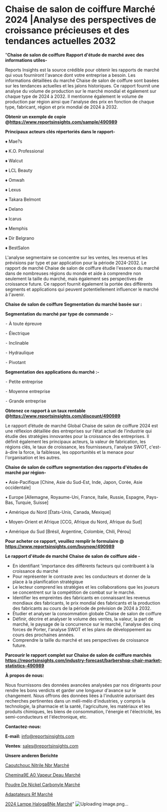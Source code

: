 # Chaise de salon de coiffure Marché 2024 |Analyse des perspectives de croissance précieuses et des tendances actuelles 2032

"<strong>Chaise de salon de coiffure Rapport d'étude de marché avec des informations utiles-</strong>

Reports Insights est la source crédible pour obtenir les rapports de marché qui vous fourniront l'avance dont votre entreprise a besoin. Les informations détaillées du marché Chaise de salon de coiffure sont basées sur les tendances actuelles et les jalons historiques. Ce rapport fournit une analyse du volume de production sur le marché mondial et également sur chaque type de 2024 à 2032. Il mentionne également le volume de production par région ainsi que l'analyse des prix en fonction de chaque type, fabricant, région et prix mondial de 2024 à 2032.

<strong><b>Obtenir un exemple de copie @</b></strong><a href=https://www.reportsinsights.com/sample/490989><strong><b>https://www.reportsinsights.com/sample/490989</b></strong></a>

<b>Principaux acteurs clés répertoriés dans le rapport-</b>

<b> </b>♦ Mae?s

♦ K.O. Professional

♦ Walcut

♦ LCL Beauty

♦ Omwah

♦ Lexus

♦ Takara Belmont

♦ Delano

♦ Icarus

♦ Memphis

♦ Dir Belgrano

♦ BestSalon

L'analyse segmentaire se concentre sur les ventes, les revenus et les prévisions par type et par application pour la période 2024-2032. Le rapport de marché Chaise de salon de coiffure étudie l'essence du marché dans de nombreuses régions du monde et aide à comprendre non seulement la taille du marché, mais également ses perspectives de croissance future. Ce rapport fournit également la portée des différents segments et applications qui peuvent potentiellement influencer le marché à l'avenir.

<strong>Chaise de salon de coiffure Segmentation du marché basée sur :</strong>

<strong>Segmentation du marché par type de commande :-</strong>

⁃ À toute épreuve

⁃ Électrique

⁃ Inclinable

⁃ Hydraulique

⁃ Pivotant

<strong>Segmentation des applications du marché :-</strong>

⁃ Petite entreprise

⁃ Moyenne entreprise

⁃ Grande entreprise

<strong><b>Obtenez ce rapport à un taux rentable @</b></strong><a href=https://www.reportsinsights.com/discount/490989><strong><b>https://www.reportsinsights.com/discount/490989</b></strong></a>

Le rapport d’étude de marché Global Chaise de salon de coiffure 2024 est une réflexion détaillée des entreprises sur l’état actuel de l’industrie qui étudie des stratégies innovantes pour la croissance des entreprises. Il définit également les principaux acteurs, la valeur de fabrication, les régions clés, le taux de croissance, les fournisseurs, l'analyse SWOT, c'est-à-dire la force, la faiblesse, les opportunités et la menace pour l'organisation et les autres.

<strong>Chaise de salon de coiffure segmentation des rapports d'études de marché par région-</strong>

• Asie-Pacifique [Chine, Asie du Sud-Est, Inde, Japon, Corée, Asie occidentale]

• Europe [Allemagne, Royaume-Uni, France, Italie, Russie, Espagne, Pays-Bas, Turquie, Suisse]

• Amérique du Nord [États-Unis, Canada, Mexique]

• Moyen-Orient et Afrique [CCG, Afrique du Nord, Afrique du Sud]

• Amérique du Sud [Brésil, Argentine, Colombie, Chili, Pérou]

<strong>Pour acheter ce rapport, veuillez remplir le formulaire @   <a href=https://www.reportsinsights.com/buynow/490989>https://www.reportsinsights.com/buynow/490989</a></strong>

<strong>Le rapport d'étude de marché Chaise de salon de coiffure aide -</strong>
<ul>
  <li>En identifiant 'importance des différents facteurs qui contribuent à la croissance du marché</li>
  <li>Pour représenter le contraste avec les conducteurs et donner de la place à la planification stratégique</li>
  <li>Le lecteur comprend les stratégies et les collaborations que les joueurs se concentrent sur la compétition de combat sur le marché.</li>
  <li>Identifier les empreintes des fabricants en connaissant les revenus mondiaux des fabricants, le prix mondial des fabricants et la production des fabricants au cours de la période de prévision de 2024 à 2032.</li>
  <li>Étudier et analyser la consommation globale Chaise de salon de coiffure</li>
  <li>Définir, décrire et analyser le volume des ventes, la valeur, la part de marché, le paysage de la concurrence sur le marché, l'analyse des cinq forces de Porter, l'analyse SWOT et les plans de développement au cours des prochaines années.</li>
  <li>Comprendre la taille du marché et ses perspectives de croissance future.</li>
</ul>

<strong>Parcourir le rapport complet sur Chaise de salon de coiffure marchés <a href=https://reportsinsights.com/industry-forecast/barbershop-chair-market-statistics-490989>https://reportsinsights.com/industry-forecast/barbershop-chair-market-statistics-490989</a></strong>

<strong>À propos de nous:</strong>

Nous fournissons des données avancées analysées par nos dirigeants pour rendre les bons verdicts et garder une longueur d'avance sur le changement. Nous offrons des données liées à l'industrie autorisant des recherches pertinentes dans un méli-mélo d'industries, y compris la technologie, la pharmacie et la santé, l'agriculture, les matériaux et les produits chimiques, les biens de consommation, l'énergie et l'électricité, les semi-conducteurs et l'électronique, etc.

<strong>Contactez-nous:</strong>

<strong>E-mail:</strong> <a href=mailto:info@reportsinsights.com>info@reportsinsights.com</a>

<strong>Ventes</strong>: <a href=mailto:sales@reportsinsights.com>sales@reportsinsights.com</a>

<strong>Unsere anderen Berichte</strong>

<a href=https://www.linkedin.com/pulse/caoutchouc-nitrile-nbr-march%C3%A9-2024-part-croissance-rj6wc/>Caoutchouc Nitrile Nbr Marché</a>

<a href=https://www.linkedin.com/pulse/chemin%C3%A9e-%C3%A0-vapeur-deau-march%C3%A9-2024-possibilit%C3%A9s-rfzpc/>Chemina9E A0 Vapeur Deau Marché</a>

<a href=https://www.linkedin.com/pulse/poudre-de-nickel-carbonyle-march%25C3%25A9-analyse-et-tendances>Poudre De Nickel Carbonyle Marché</a>

<a href=https://www.linkedin.com/pulse/adaptateurs-rf-march%C3%A9-tendance-et-pr%C3%A9visions-shncc/>Adaptateurs Rf Marché</a>

<a href=https://www.linkedin.com/pulse/2024-lampe-halog%C3%A8ne-march%C3%A9-analyse-et-tendances-t9c2c/>2024 Lampe Haloga8Ne Marché</a>"
![Uploading image.png…]()
